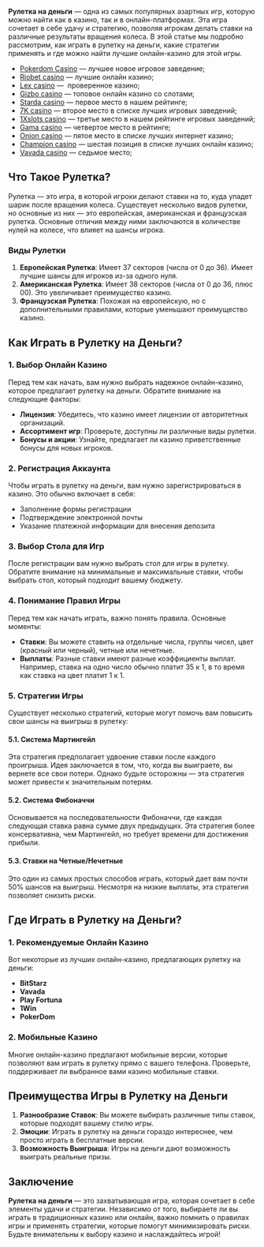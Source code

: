 **Рулетка на деньги** — одна из самых популярных азартных игр, которую можно найти как в казино, так и в онлайн-платформах. Эта игра сочетает в себе удачу и стратегию, позволяя игрокам делать ставки на различные результаты вращения колеса. В этой статье мы подробно рассмотрим, как играть в рулетку на деньги, какие стратегии применять и где можно найти лучшие онлайн-казино для этой игры.

* [Pokerdom Casino](https://brandplay.link/FwVc4f) — лучшее новое игровое заведение;
* [Riobet casino](https://brandplay.link/TnjsxFvH) — лучшие онлайн казино;
* [Lex casino](https://brandplay.link/VMqNXPFs) —  проверенное казино;
* [Gizbo casino](https://brandplay.link/rvzLrVLp) — топовое онлайн казино со слотами;
* [Starda casino](https://brandplay.link/HDcDrxLk) — первое место в нашем рейтинге;
* [7K casino](https://brandplay.link/dd46bNgD) — второе место в списке лучших игровых заведений;
* [1Xslots casino](https://brandplay.link/J2ZbqMPZ) — третье место в нашем рейтинге игровых заведений;
* [Gama casino](https://brandplay.link/RD52jZbL) — четвертое место в рейтинге;
* [Onion casino](https://brandplay.link/8LcS6Djb) — пятое место в списке лучших интернет казино;
* [Champion casino](https://temon-gter.cfd/go/9n8?p56190p303844p3509t17502) — шестая позиция в списке лучших онлайн казино;
* [Vavada casino](https://vavadapartner.pro/?promo=75590753-cc8b-4c4a-8d71-99b7a2293439-jud\&target=register) — седьмое место;



## Что Такое Рулетка?

Рулетка — это игра, в которой игроки делают ставки на то, куда упадет шарик после вращения колеса. Существует несколько видов рулетки, но основные из них — это европейская, американская и французская рулетка. Основные отличия между ними заключаются в количестве нулей на колесе, что влияет на шансы игрока.

### Виды Рулетки

1. **Европейская Рулетка**: Имеет 37 секторов (числа от 0 до 36). Имеет лучшие шансы для игроков из-за одного нуля.
2. **Американская Рулетка**: Имеет 38 секторов (числа от 0 до 36, плюс 00). Это увеличивает преимущество казино.
3. **Французская Рулетка**: Похожая на европейскую, но с дополнительными правилами, которые уменьшают преимущество казино.

## Как Играть в Рулетку на Деньги?

### 1. Выбор Онлайн Казино

Перед тем как начать, вам нужно выбрать надежное онлайн-казино, которое предлагает рулетку на деньги. Обратите внимание на следующие факторы:

* **Лицензия**: Убедитесь, что казино имеет лицензии от авторитетных организаций.
* **Ассортимент игр**: Проверьте, доступны ли различные виды рулетки.
* **Бонусы и акции**: Узнайте, предлагает ли казино приветственные бонусы для новых игроков.

### 2. Регистрация Аккаунта

Чтобы играть в рулетку на деньги, вам нужно зарегистрироваться в казино. Это обычно включает в себя:

* Заполнение формы регистрации
* Подтверждение электронной почты
* Указание платежной информации для внесения депозита

### 3. Выбор Стола для Игр

После регистрации вам нужно выбрать стол для игры в рулетку. Обратите внимание на минимальные и максимальные ставки, чтобы выбрать стол, который подходит вашему бюджету.

### 4. Понимание Правил Игры

Перед тем как начать играть, важно понять правила. Основные моменты:

* **Ставки**: Вы можете ставить на отдельные числа, группы чисел, цвет (красный или черный), четные или нечетные.
* **Выплаты**: Разные ставки имеют разные коэффициенты выплат. Например, ставка на одно число обычно платит 35 к 1, в то время как ставка на цвет платит 1 к 1.

### 5. Стратегии Игры

Существует несколько стратегий, которые могут помочь вам повысить свои шансы на выигрыш в рулетку:

#### 5.1. Система Мартингейл

Эта стратегия предполагает удвоение ставки после каждого проигрыша. Идея заключается в том, что, когда вы выиграете, вы вернете все свои потери. Однако будьте осторожны — эта стратегия может привести к значительным потерям.

#### 5.2. Система Фибоначчи

Основывается на последовательности Фибоначчи, где каждая следующая ставка равна сумме двух предыдущих. Эта стратегия более консервативна, чем Мартингейл, но требует времени для достижения прибыли.

#### 5.3. Ставки на Четные/Нечетные

Это один из самых простых способов играть, который дает вам почти 50% шансов на выигрыш. Несмотря на низкие выплаты, эта стратегия позволяет снизить риски.

## Где Играть в Рулетку на Деньги?

### 1. Рекомендуемые Онлайн Казино

Вот некоторые из лучших онлайн-казино, предлагающих рулетку на деньги:

* **BitStarz**
* **Vavada**
* **Play Fortuna**
* **1Win**
* **PokerDom**

### 2. Мобильные Казино

Многие онлайн-казино предлагают мобильные версии, которые позволяют вам играть в рулетку прямо с вашего телефона. Проверьте, поддерживает ли выбранное вами казино мобильные ставки.

## Преимущества Игры в Рулетку на Деньги

1. **Разнообразие Ставок**: Вы можете выбирать различные типы ставок, которые подходят вашему стилю игры.
2. **Эмоции**: Играть в рулетку на деньги гораздо интереснее, чем просто играть в бесплатные версии.
3. **Возможность Выигрыша**: Игры на деньги дают возможность выиграть реальные призы.

## Заключение

**Рулетка на деньги** — это захватывающая игра, которая сочетает в себе элементы удачи и стратегии. Независимо от того, выбираете ли вы играть в традиционных казино или онлайн, важно помнить о правилах игры и применять стратегии, которые помогут минимизировать риски. Будьте внимательны к выбору казино и наслаждайтесь игрой!

###
